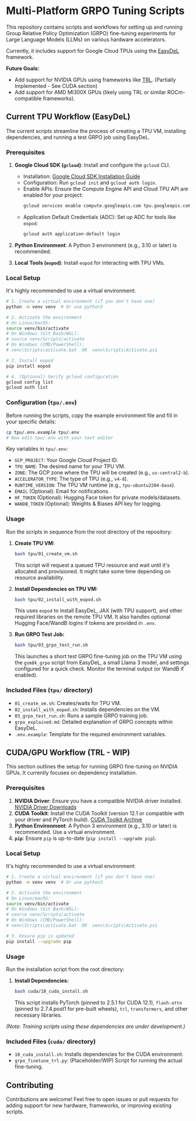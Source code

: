 # Multi-Platform GRPO Tuning Scripts

This repository contains scripts and workflows for setting up and running Group Relative Policy Optimization (GRPO) fine-tuning experiments for Large Language Models (LLMs) on various hardware accelerators.

Currently, it includes support for Google Cloud TPUs using the [EasyDeL](https://github.com/erfanzar/easydel) framework.

**Future Goals:**

*   Add support for NVIDIA GPUs using frameworks like [TRL](https://github.com/huggingface/trl). (Partially Implemented - See CUDA section)
*   Add support for AMD MI300X GPUs (likely using TRL or similar ROCm-compatible frameworks).

## Current TPU Workflow (EasyDeL)

The current scripts streamline the process of creating a TPU VM, installing dependencies, and running a test GRPO job using EasyDeL.

### Prerequisites

1.  **Google Cloud SDK (`gcloud`)**: Install and configure the `gcloud` CLI.
    *   Installation: [Google Cloud SDK Installation Guide](https://cloud.google.com/sdk/docs/install)
    *   Configuration: Run `gcloud init` and `gcloud auth login`.
    *   Enable APIs: Ensure the Compute Engine API and Cloud TPU API are enabled for your project:
        ```bash
        gcloud services enable compute.googleapis.com tpu.googleapis.com --project=YOUR_PROJECT_ID
        ```
    *   Application Default Credentials (ADC): Set up ADC for tools like `eopod`:
        ```bash
        gcloud auth application-default login
        ```

2.  **Python Environment**: A Python 3 environment (e.g., 3.10 or later) is recommended.

3.  **Local Tools (`eopod`)**: Install `eopod` for interacting with TPU VMs.

### Local Setup

It's highly recommended to use a virtual environment:

```bash
# 1. Create a virtual environment (if you don't have one)
python -m venv venv  # Or use python3

# 2. Activate the environment
# On Linux/macOS:
source venv/bin/activate
# On Windows (Git Bash/WSL):
# source venv/Scripts/activate
# On Windows (CMD/PowerShell):
# venv\Scripts\activate.bat  OR  venv\Scripts\Activate.ps1

# 3. Install eopod
pip install eopod

# 4. (Optional) Verify gcloud configuration
gcloud config list
gcloud auth list
```

### Configuration (`tpu/.env`)

Before running the scripts, copy the example environment file and fill in your specific details:

```bash
cp tpu/.env.example tpu/.env
# Now edit tpu/.env with your text editor
```

Key variables in `tpu/.env`:

*   `GCP_PROJECT`: Your Google Cloud Project ID.
*   `TPU_NAME`: The desired name for your TPU VM.
*   `ZONE`: The GCP zone where the TPU will be created (e.g., `us-central2-b`).
*   `ACCELERATOR_TYPE`: The type of TPU (e.g., `v4-8`).
*   `RUNTIME_VERSION`: The TPU VM runtime (e.g., `tpu-ubuntu2204-base`).
*   `EMAIL` (Optional): Email for notifications.
*   `HF_TOKEN` (Optional): Hugging Face token for private models/datasets.
*   `WANDB_TOKEN` (Optional): Weights & Biases API key for logging.

### Usage

Run the scripts in sequence from the root directory of the repository:

1.  **Create TPU VM:**
    ```bash
    bash tpu/01_create_vm.sh
    ```
    This script will request a queued TPU resource and wait until it's allocated and provisioned. It might take some time depending on resource availability.

2.  **Install Dependencies on TPU VM:**
    ```bash
    bash tpu/02_install_with_eopod.sh
    ```
    This uses `eopod` to install EasyDeL, JAX (with TPU support), and other required libraries on the remote TPU VM. It also handles optional Hugging Face/WandB logins if tokens are provided in `.env`.

3.  **Run GRPO Test Job:**
    ```bash
    bash tpu/03_grpo_test_run.sh
    ```
    This launches a short test GRPO fine-tuning job on the TPU VM using the `gsm8k_grpo` script from EasyDeL, a small Llama 3 model, and settings configured for a quick check. Monitor the terminal output (or WandB if enabled).

### Included Files (`tpu/` directory)

*   `01_create_vm.sh`: Creates/waits for TPU VM.
*   `02_install_with_eopod.sh`: Installs dependencies on the VM.
*   `03_grpo_test_run.sh`: Runs a sample GRPO training job.
*   `grpo_explained.md`: Detailed explanation of GRPO concepts within EasyDeL.
*   `.env.example`: Template for the required environment variables.

## CUDA/GPU Workflow (TRL - WIP)

This section outlines the setup for running GRPO fine-tuning on NVIDIA GPUs. It currently focuses on dependency installation.

### Prerequisites

1.  **NVIDIA Driver**: Ensure you have a compatible NVIDIA driver installed. [NVIDIA Driver Downloads](https://www.nvidia.com/Download/index.aspx)
2.  **CUDA Toolkit**: Install the CUDA Toolkit (version 12.1 or compatible with your driver and PyTorch build). [CUDA Toolkit Archive](https://developer.nvidia.com/cuda-toolkit-archive)
3.  **Python Environment**: A Python 3 environment (e.g., 3.10 or later) is recommended. Use a virtual environment.
4.  **`pip`**: Ensure `pip` is up-to-date (`pip install --upgrade pip`).

### Local Setup

It's highly recommended to use a virtual environment:

```bash
# 1. Create a virtual environment (if you don't have one)
python -m venv venv  # Or use python3

# 2. Activate the environment
# On Linux/macOS:
source venv/bin/activate
# On Windows (Git Bash/WSL):
# source venv/Scripts/activate
# On Windows (CMD/PowerShell):
# venv\Scripts\activate.bat  OR  venv\Scripts\Activate.ps1

# 3. Ensure pip is updated
pip install --upgrade pip
```

### Usage

Run the installation script from the root directory:

1.  **Install Dependencies:**
    ```bash
    bash cuda/10_cuda_install.sh
    ```
    This script installs PyTorch (pinned to 2.5.1 for CUDA 12.1), `flash-attn` (pinned to 2.7.4.post1 for pre-built wheels), `trl`, `transformers`, and other necessary libraries.

*(Note: Training scripts using these dependencies are under development.)*

### Included Files (`cuda/` directory)

*   `10_cuda_install.sh`: Installs dependencies for the CUDA environment.
*   `grpo_finetune_trl.py`: (Placeholder/WIP) Script for running the actual fine-tuning.

## Contributing

Contributions are welcome! Feel free to open issues or pull requests for adding support for new hardware, frameworks, or improving existing scripts. 